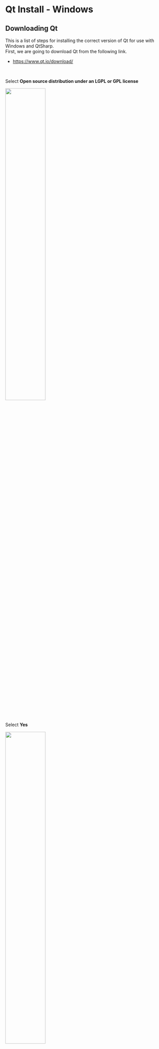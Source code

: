 # Qt Install - Windows

## Downloading Qt

This is a list of steps for installing the correct version of Qt for use with Windows and QtSharp. <br>
First, we are going to download Qt from the following link.

  * <https://www.qt.io/download/>

<br>

Select **Open source distribution under an LGPL or GPL license**

<a href="../../images/Win-Build/Qt-Install-Win/Qt-Install-1.png"><img src="../../images/Win-Build/Qt-Install-Win/Qt-Install-1.png" height="50%" width="50%" ></a> <br><br>


Select **Yes**

<a href="../../images/Win-Build/Qt-Install-Win/Qt-Install-2.png"><img src="../../images/Win-Build/Qt-Install-Win/Qt-Install-2.png" height="50%" width="50%" ></a> <br><br>


Select **Yes**

<a href="../../images/Win-Build/Qt-Install-Win/Qt-Install-3.png"><img src="../../images/Win-Build/Qt-Install-Win/Qt-Install-3.png" height="50%" width="50%" ></a> <br><br>


Select **Getting Started**

<a href="../../images/Win-Build/Qt-Install-Win/Qt-Install-4.png"><img src="../../images/Win-Build/Qt-Install-Win/Qt-Install-4.png" height="50%" width="50%" ></a> <br><br>


Select **View All Downloads**

<a href="../../images/Win-Build/Qt-Install-Win/Qt-Install-5.png"><img src="../../images/Win-Build/Qt-Install-Win/Qt-Install-5.png" height="30%" width="30%" ></a> <br><br>


For windows we want the **MinGW** version of QT under **Offline Installers**

<a href="../../images/Win-Build/Qt-Install-Win/Qt-Install-6.png"><img src="../../images/Win-Build/Qt-Install-Win/Qt-Install-6.png" height="30%" width="30%" ></a> <br><br>


## Installing Qt

Next, it is just a case of running the install wizard. <br>
Make sure to select the option for the source code and MinGW.

<a href="../../images/Win-Build/Qt-Install-Win/Qt-Install-7.png"><img src="../../images/Win-Build/Qt-Install-Win/Qt-Install-7.png" height="30%" width="30%" ></a> <br><br>


## Patching Qt

At the time of writing, there are a couple of bugs associated with the latest Qt 5.8.0, which affect QtSharp. <br>
This just requires a couple of changes to the installed source files. <br>
I have placed these within a separate document, with any luck these will be fixed within future versions of Qt.

  * [Qt 5.8.0 Notes](../Notes/Qt-5.8.0-Notes.md)
